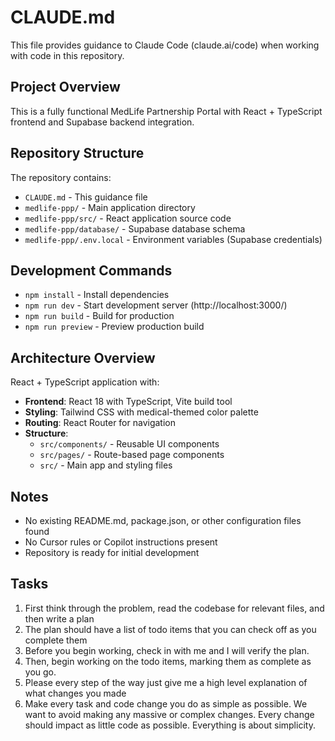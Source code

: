 # CLAUDE.md

This file provides guidance to Claude Code (claude.ai/code) when working with code in this repository.

## Project Overview

This is a fully functional MedLife Partnership Portal with React + TypeScript frontend and Supabase backend integration.

## Repository Structure

The repository contains:
- `CLAUDE.md` - This guidance file  
- `medlife-ppp/` - Main application directory
- `medlife-ppp/src/` - React application source code
- `medlife-ppp/database/` - Supabase database schema
- `medlife-ppp/.env.local` - Environment variables (Supabase credentials)

## Development Commands

- `npm install` - Install dependencies
- `npm run dev` - Start development server (http://localhost:3000/)
- `npm run build` - Build for production
- `npm run preview` - Preview production build

## Architecture Overview

React + TypeScript application with:
- **Frontend**: React 18 with TypeScript, Vite build tool
- **Styling**: Tailwind CSS with medical-themed color palette
- **Routing**: React Router for navigation
- **Structure**: 
  - `src/components/` - Reusable UI components
  - `src/pages/` - Route-based page components
  - `src/` - Main app and styling files

## Notes

- No existing README.md, package.json, or other configuration files found
- No Cursor rules or Copilot instructions present
- Repository is ready for initial development

## Tasks 

1. First think through the problem, read the codebase for relevant files, and then write a plan
2. The plan should have a list of todo items that you can check off as you complete them 
3. Before you begin working, check in with me and I will verify the plan.
4. Then, begin working on the todo items, marking them as complete as you go.
5. Please every step of the way just give me a high level explanation of what changes you made
6. Make every task and code change you do as simple as possible. We want to avoid making any massive or complex changes. Every change should impact as little code as possible. Everything is about simplicity.